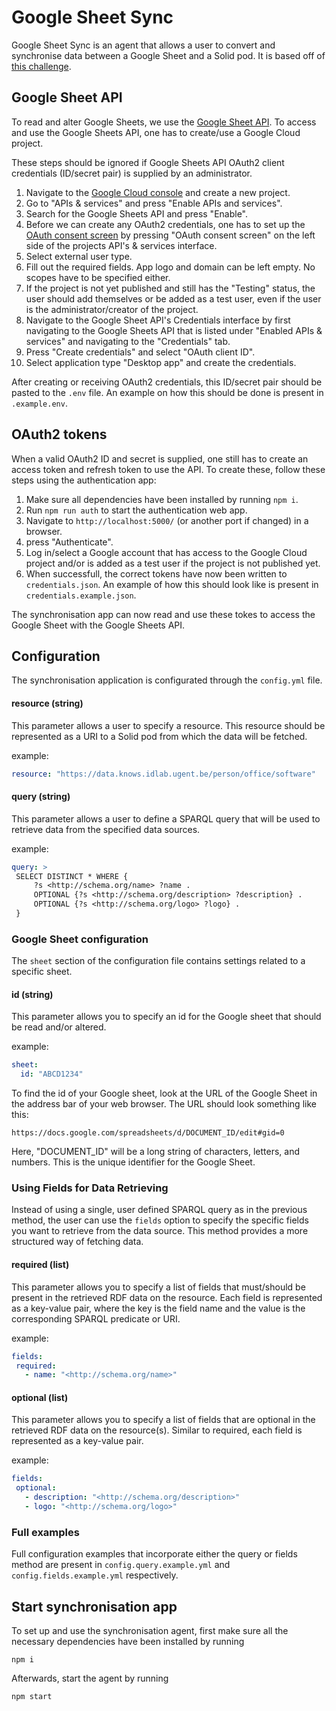 # Google Sheet Sync

Google Sheet Sync is an agent that allows a user to convert and synchronise data between a Google Sheet and a Solid pod.
It is based off of [this challenge](https://github.com/SolidLabResearch/Challenges/issues/120).

## Google Sheet API

To read and alter Google Sheets, we use the [Google Sheet API](https://developers.google.com/sheets/api/guides/concepts).
To access and use the Google Sheets API, one has to create/use a Google Cloud project.

These steps should be ignored if Google Sheets API OAuth2 client credentials (ID/secret pair) is supplied by an administrator.

1) Navigate to the [Google Cloud console](https://console.cloud.google.com/) and create a new project.
2) Go to "APIs & services" and press "Enable APIs and services".
3) Search for the Google Sheets API and press "Enable".
4) Before we can create any OAuth2 credentials,
   one has to set up the [OAuth consent screen](https://developers.google.com/workspace/guides/configure-oauth-consent)
   by pressing "OAuth consent screen" on the left side of the projects API's & services interface.
5) Select external user type.
6) Fill out the required fields. App logo and domain can be left empty. No scopes have to be specified either.
7) If the project is not yet published and still has the "Testing" status, the user should add themselves or be added
   as a test user, even if the user is the administrator/creator of the project.
8) Navigate to the Google Sheet API's Credentials interface by first navigating to the Google Sheets API that is listed under
   "Enabled APIs & services" and navigating to the "Credentials" tab. 
9) Press "Create credentials" and select "OAuth client ID". 
10) Select application type "Desktop app" and create the credentials.

After creating or receiving OAuth2 credentials, this ID/secret pair should be pasted to the `.env` file.
An example on how this should be done is present in `.example.env`.

## OAuth2 tokens

When a valid OAuth2 ID and secret is supplied, one still has to create an access token and refresh token to use the API.
To create these, follow these steps using the authentication app:

1) Make sure all dependencies have been installed by running `npm i`.
2) Run `npm run auth` to start the authentication web app.
3) Navigate to `http://localhost:5000/` (or another port if changed) in a browser.
4) press "Authenticate".
5) Log in/select a Google account that has access to the Google Cloud project and/or is added as a test user
   if the project is not published yet.
6) When successfull, the correct tokens have now been written to `credentials.json`.
   An example of how this should look like is present in `credentials.example.json`.

The synchronisation app can now read and use these tokes to access the Google Sheet with the Google Sheets API.


## Configuration

The synchronisation application is configurated through the `config.yml` file.

#### resource (string)
This parameter allows a user to specify a resource. 
This resource should be represented as a URI to a Solid pod from which the data will be fetched.

example:
```yaml
resource: "https://data.knows.idlab.ugent.be/person/office/software"
```

#### query (string)
This parameter allows a user to define a SPARQL query that will be used to retrieve data from the specified data sources.

example:
```yaml
query: >
 SELECT DISTINCT * WHERE {
     ?s <http://schema.org/name> ?name .
     OPTIONAL {?s <http://schema.org/description> ?description} .
     OPTIONAL {?s <http://schema.org/logo> ?logo} .
 }
```

### Google Sheet configuration
The `sheet` section of the configuration file contains settings related to a specific sheet.

#### id (string)
This parameter allows you to specify an id for the Google sheet that should be read and/or altered.

example:
```yaml
sheet:
  id: "ABCD1234"
```

To find the id of your Google sheet, look at the URL of the Google Sheet in the address bar of your web browser.
The URL should look something like this:
```
https://docs.google.com/spreadsheets/d/DOCUMENT_ID/edit#gid=0
```

Here, "DOCUMENT_ID" will be a long string of characters, letters, and numbers. 
This is the unique identifier for the Google Sheet.


### Using Fields for Data Retrieving
Instead of using a single, user defined SPARQL query as in the previous method, the user can use the `fields` option 
to specify the specific fields you want to retrieve from the data source. 
This method provides a more structured way of fetching data.

#### required (list)
This parameter allows you to specify a list of fields that must/should be present in the retrieved RDF data on the resource. 
Each field is represented as a key-value pair, where the key is the field name and the value is the corresponding SPARQL predicate or URI.

example:
```yaml
fields:
 required:
   - name: "<http://schema.org/name>"
```
#### optional (list)
This parameter allows you to specify a list of fields that are optional in the retrieved RDF data on the resource(s). 
Similar to required, each field is represented as a key-value pair.

example:
```yaml
fields:
 optional:
   - description: "<http://schema.org/description>"
   - logo: "<http://schema.org/logo>"
```


### Full examples
Full configuration examples that incorporate either the query or fields method are present in 
`config.query.example.yml` and `config.fields.example.yml` respectively.

## Start synchronisation app
To set up and use the synchronisation agent, first make sure all the necessary dependencies have been installed by running
```shell
npm i
```

Afterwards, start the agent by running
```shell
npm start
```